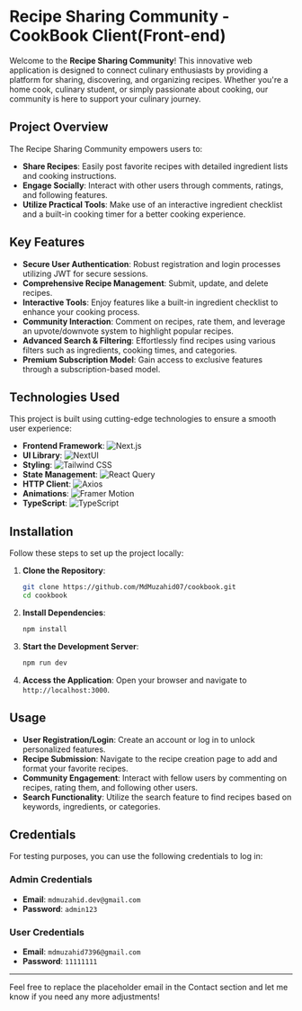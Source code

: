 # Recipe Sharing Community - CookBook Client(Front-end)

Welcome to the **Recipe Sharing Community**! This innovative web application is designed to connect culinary enthusiasts by providing a platform for sharing, discovering, and organizing recipes. Whether you're a home cook, culinary student, or simply passionate about cooking, our community is here to support your culinary journey.

## Project Overview

The Recipe Sharing Community empowers users to:

- **Share Recipes**: Easily post favorite recipes with detailed ingredient lists and cooking instructions.
- **Engage Socially**: Interact with other users through comments, ratings, and following features.
- **Utilize Practical Tools**: Make use of an interactive ingredient checklist and a built-in cooking timer for a better cooking experience.

## Key Features

- **Secure User Authentication**: Robust registration and login processes utilizing JWT for secure sessions.
- **Comprehensive Recipe Management**: Submit, update, and delete recipes.
- **Interactive Tools**: Enjoy features like a built-in ingredient checklist to enhance your cooking process.
- **Community Interaction**: Comment on recipes, rate them, and leverage an upvote/downvote system to highlight popular recipes.
- **Advanced Search & Filtering**: Effortlessly find recipes using various filters such as ingredients, cooking times, and categories.
- **Premium Subscription Model**: Gain access to exclusive features through a subscription-based model.

## Technologies Used

This project is built using cutting-edge technologies to ensure a smooth user experience:

- **Frontend Framework**: ![Next.js](https://img.shields.io/badge/Next.js-000000?style=for-the-badge&logo=next.js&logoColor=white)
- **UI Library**: ![NextUI](https://img.shields.io/badge/NextUI-0a192f?style=for-the-badge&logo=nextui&logoColor=white)
- **Styling**: ![Tailwind CSS](https://img.shields.io/badge/Tailwind%20CSS-38B2AC?style=for-the-badge&logo=tailwind-css&logoColor=white)
- **State Management**: ![React Query](https://img.shields.io/badge/React%20Query-FF4154?style=for-the-badge&logo=reactquery&logoColor=white)
- **HTTP Client**: ![Axios](https://img.shields.io/badge/Axios-5A29E4?style=for-the-badge&logo=axios&logoColor=white)
- **Animations**: ![Framer Motion](https://img.shields.io/badge/Framer%20Motion-0099FF?style=for-the-badge&logo=framer&logoColor=white)
- **TypeScript**: ![TypeScript](https://img.shields.io/badge/TypeScript-3178C6?style=for-the-badge&logo=typescript&logoColor=white)

## Installation

Follow these steps to set up the project locally:

1. **Clone the Repository**:
   ```bash
   git clone https://github.com/MdMuzahid07/cookbook.git
   cd cookbook
   ```

2. **Install Dependencies**:
   ```bash
   npm install
   ```

3. **Start the Development Server**:
   ```bash
   npm run dev
   ```

4. **Access the Application**: Open your browser and navigate to `http://localhost:3000`.

## Usage

- **User Registration/Login**: Create an account or log in to unlock personalized features.
- **Recipe Submission**: Navigate to the recipe creation page to add and format your favorite recipes.
- **Community Engagement**: Interact with fellow users by commenting on recipes, rating them, and following other users.
- **Search Functionality**: Utilize the search feature to find recipes based on keywords, ingredients, or categories.

## Credentials

For testing purposes, you can use the following credentials to log in:

### Admin Credentials
- **Email**: `mdmuzahid.dev@gmail.com`
- **Password**: `admin123`

### User Credentials
- **Email**: `mdmuzahid7396@gmail.com`
- **Password**: `11111111`

---

Feel free to replace the placeholder email in the Contact section and let me know if you need any more adjustments!
